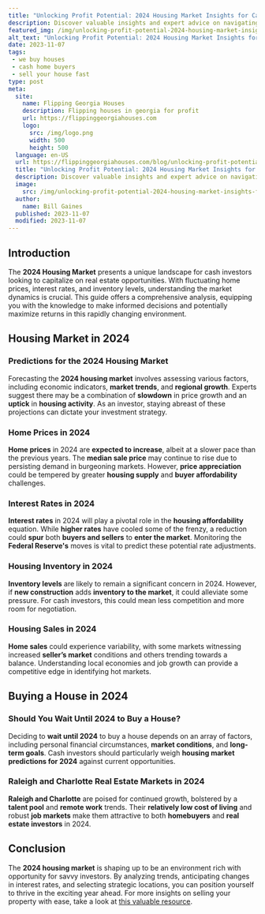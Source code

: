 ```yaml
---
title: "Unlocking Profit Potential: 2024 Housing Market Insights for Cash Investors"
description: Discover valuable insights and expert advice on navigating the 2024 housing market as a cash investor. Maximize your opportunities and stay ahead with our comprehensive guide!
featured_img: /img/unlocking-profit-potential-2024-housing-market-insights-for-cash-inves.webp
alt_text: "Unlocking Profit Potential: 2024 Housing Market Insights for Cash Investors"
date: 2023-11-07
tags:
 - we buy houses
 - cash home buyers
 - sell your house fast
type: post
meta:
  site:
    name: Flipping Georgia Houses
    description: Flipping houses in georgia for profit
    url: https://flippinggeorgiahouses.com
    logo:
      src: /img/logo.png
      width: 500
      height: 500
  language: en-US
  url: https://flippinggeorgiahouses.com/blog/unlocking-profit-potential-2024-housing-market-insights-for-cash-investors
  title: "Unlocking Profit Potential: 2024 Housing Market Insights for Cash Investors"
  description: Discover valuable insights and expert advice on navigating the 2024 housing market as a cash investor. Maximize your opportunities and stay ahead with our comprehensive guide!
  image:
    src: /img/unlocking-profit-potential-2024-housing-market-insights-for-cash-inves.webp
  author:
    name: Bill Gaines
  published: 2023-11-07
  modified: 2023-11-07
---
```


## Introduction

The **2024 Housing Market** presents a unique landscape for cash investors looking to capitalize on real estate opportunities. With fluctuating home prices, interest rates, and inventory levels, understanding the market dynamics is crucial. This guide offers a comprehensive analysis, equipping you with the knowledge to make informed decisions and potentially maximize returns in this rapidly changing environment.

## Housing Market in 2024

### Predictions for the 2024 Housing Market

Forecasting the **2024 housing market** involves assessing various factors, including economic indicators, **market trends**, and **regional growth**. Experts suggest there may be a combination of **slowdown** in price growth and an **uptick** in **housing activity**. As an investor, staying abreast of these projections can dictate your investment strategy.

### Home Prices in 2024

**Home prices** in 2024 are **expected to increase**, albeit at a slower pace than the previous years. The **median sale price** may continue to rise due to persisting demand in burgeoning markets. However, **price appreciation** could be tempered by greater **housing supply** and **buyer affordability** challenges.

### Interest Rates in 2024

**Interest rates** in 2024 will play a pivotal role in the **housing affordability** equation. While **higher rates** have cooled some of the frenzy, a reduction could **spur** both **buyers and sellers** to **enter the market**. Monitoring the **Federal Reserve's** moves is vital to predict these potential rate adjustments.

### Housing Inventory in 2024

**Inventory levels** are likely to remain a significant concern in 2024. However, if **new construction** adds **inventory to the market**, it could alleviate some pressure. For cash investors, this could mean less competition and more room for negotiation.

### Housing Sales in 2024

**Home sales** could experience variability, with some markets witnessing increased **seller’s market** conditions and others trending towards a balance. Understanding local economies and job growth can provide a competitive edge in identifying hot markets.

## Buying a House in 2024

### Should You Wait Until 2024 to Buy a House?

Deciding to **wait until 2024** to buy a house depends on an array of factors, including personal financial circumstances, **market conditions**, and **long-term goals**. Cash investors should particularly weigh **housing market predictions for 2024** against current opportunities.

### Raleigh and Charlotte Real Estate Markets in 2024

**Raleigh and Charlotte** are poised for continued growth, bolstered by a **talent pool** and **remote work** trends. Their **relatively low cost of living** and robust **job markets** make them attractive to both **homebuyers** and **real estate investors** in 2024.

## Conclusion

The **2024 housing market** is shaping up to be an environment rich with opportunity for savvy investors. By analyzing trends, anticipating changes in interest rates, and selecting strategic locations, you can position yourself to thrive in the exciting year ahead. For more insights on selling your property with ease, take a look at [this valuable resource](https://www.wearehomebuyers.com/blog/sell-your-house-fast-as-is/).